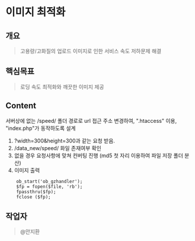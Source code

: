 # 이미지 최적화

## 개요
> 고용량/고화질의 업로드 이미지로 인한 서비스 속도 저하문제 해결

## 핵심목표
> 로딩 속도 최적화와 깨끗한 이미지 제공

## Content

서버상에 없는 /speed/ 폴더 경로로 url 접근 주소 변경하여, ".htaccess" 이용, "index.php"가 동작하도록 설계
1. ?width=300&height=300과 같는 요청 받음.
2. /data_new/speed/ 화일 존재여부 확인
3. 없을 경우 요청사항에 맞쳐 컨버팅 진행 (md5 첫 자리 이용하여 파일 저장 폴더 분산)
4. 이미지 출력
````image
	ob_start('ob_gzhandler');
	$fp = fopen($file, 'rb');
	fpassthru($fp);
	fclose ($fp);
````

## 작업자
> @안지환
